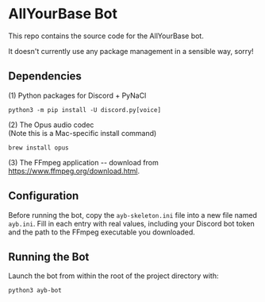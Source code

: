 # AllYourBase Bot

This repo contains the source code for the AllYourBase bot.

It doesn't currently use any package management in a sensible way, sorry!

## Dependencies

(1) Python packages for Discord + PyNaCl
```
python3 -m pip install -U discord.py[voice]
```

(2) The Opus audio codec<br />
(Note this is a Mac-specific install command)
```
brew install opus
```

(3) The FFmpeg application -- download from https://www.ffmpeg.org/download.html.

## Configuration

Before running the bot, copy the `ayb-skeleton.ini` file into a new file named
`ayb.ini`. Fill in each entry with real values, including your Discord bot token
and the path to the FFmpeg executable you downloaded.

## Running the Bot

Launch the bot from within the root of the project directory with:
```
python3 ayb-bot
```
